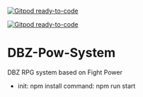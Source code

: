 [![Gitpod ready-to-code](https://img.shields.io/badge/Gitpod-ready--to--code-blue?logo=gitpod)](https://gitpod.io/#https://github.com/ThyagoMac/DBZ-Pow-System)

[![Gitpod ready-to-code](https://img.shields.io/badge/Gitpod-ready--to--code-blue?logo=gitpod)](https://gitpod.io/#https://github.com/ThyagoMac/DBZ-Pow-System)

# DBZ-Pow-System
DBZ RPG system based on Fight Power

  - init: npm install
    command: npm run start
